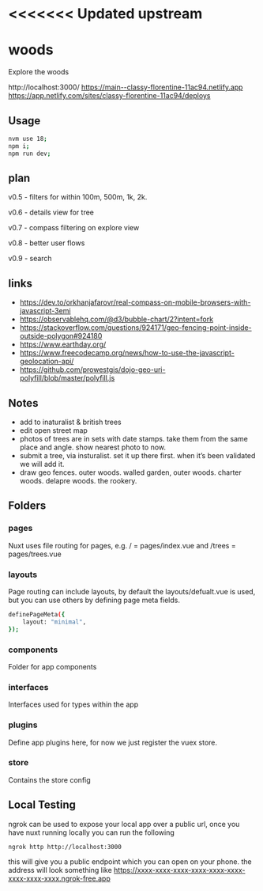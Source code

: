 # <<<<<<< Updated upstream

# woods

Explore the woods

http://localhost:3000/
https://main--classy-florentine-11ac94.netlify.app
https://app.netlify.com/sites/classy-florentine-11ac94/deploys

## Usage

```bash
nvm use 18;
npm i;
npm run dev;
```

## plan

v0.5 - filters for within 100m, 500m, 1k, 2k.

v0.6 - details view for tree

v0.7 - compass filtering on explore view

v0.8 - better user flows

v0.9 - search

## links

- https://dev.to/orkhanjafarovr/real-compass-on-mobile-browsers-with-javascript-3emi
- https://observablehq.com/@d3/bubble-chart/2?intent=fork
- https://stackoverflow.com/questions/924171/geo-fencing-point-inside-outside-polygon#924180
- https://www.earthday.org/
- https://www.freecodecamp.org/news/how-to-use-the-javascript-geolocation-api/
- https://github.com/prowestgis/dojo-geo-uri-polyfill/blob/master/polyfill.js

## Notes

- add to inaturalist & british trees
- edit open street map
- photos of trees are in sets with date stamps. take them from the same place and angle. show nearest photo to now.
- submit a tree, via insturalist. set it up there first. when it’s been validated we will add it.
- draw geo fences. outer woods. walled garden, outer woods. charter woods. delapre woods. the rookery.

## Folders

### pages

Nuxt uses file routing for pages, e.g. / = pages/index.vue and /trees = pages/trees.vue

### layouts

Page routing can include layouts, by default the layouts/defualt.vue is used, but you can use others by defining page meta fields.

```sh
definePageMeta({
	layout: "minimal",
});
```

### components

Folder for app components

### interfaces

Interfaces used for types within the app

### plugins

Define app plugins here, for now we just register the vuex store.

### store

Contains the store config

## Local Testing

ngrok can be used to expose your local app over a public url, once you have nuxt running locally you can run the following

```sh
ngrok http http://localhost:3000
```

this will give you a public endpoint which you can open on your phone.
the address will look something like https://xxxx-xxxx-xxxx-xxxx-xxxx-xxxx-xxxx-xxxx-xxxx.ngrok-free.app

